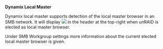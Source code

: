 **Dynamix Local Master**

Dynamix local master supports detection of the local master browser in an SMB network.
It will display <img src='/webGui/icons/localmaster.png'> in the header at the top-right when unRAID is elected as local master browser.

Under SMB Workgroup settings more information about the current elected local master browser is given.
